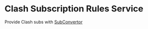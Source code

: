 # Clash Subscription Rules Service

Provide Clash subs with [SubConvertor](https://github.com/tindy2013/subconverter)
